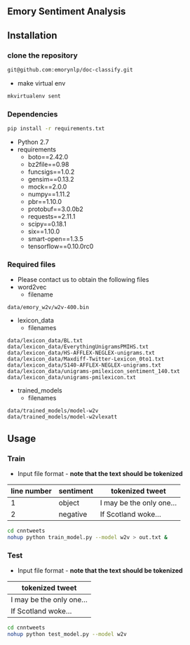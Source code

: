 ## Emory Sentiment Analysis


## Installation
### clone the repository

```bash
git@github.com:emorynlp/doc-classify.git
```
* make virtual env

```bash
mkvirtualenv sent
```


### Dependencies

```bash
pip install -r requirements.txt
```

* Python 2.7
* requirements
	* boto==2.42.0
	* bz2file==0.98
	* funcsigs==1.0.2
	* gensim==0.13.2
	* mock==2.0.0
	* numpy==1.11.2
	* pbr==1.10.0
	* protobuf==3.0.0b2
	* requests==2.11.1
	* scipy==0.18.1
	* six==1.10.0
	* smart-open==1.3.5
	* tensorflow==0.10.0rc0


### Required files
* Please contact us to obtain the following files
* word2vec
	* filename
	
```
data/emory_w2v/w2v-400.bin
```
* lexicon_data
	* filenames
	
```
data/lexicon_data/BL.txt
data/lexicon_data/EverythingUnigramsPMIHS.txt
data/lexicon_data/HS-AFFLEX-NEGLEX-unigrams.txt
data/lexicon_data/Maxdiff-Twitter-Lexicon_0to1.txt
data/lexicon_data/S140-AFFLEX-NEGLEX-unigrams.txt
data/lexicon_data/unigrams-pmilexicon_sentiment_140.txt
data/lexicon_data/unigrams-pmilexicon.txt
```

* trained_models
	* filenames
	
```
data/trained_models/model-w2v
data/trained_models/model-w2vlexatt
```
	
	


## Usage
### Train 
* Input file format - **note that the text should be tokenized**

| line number | sentiment | tokenized tweet        |
|-------------|-----------|------------------------|
| 1           | object    | I may be the only one… |
| 2           | negative  | If Scotland woke…      |
	
```bash
cd cnntweets
nohup python train_model.py --model w2v > out.txt &
```
	
### Test 
* Input file format - **note that the text should be tokenized**

| tokenized tweet        |
|------------------------|
| I may be the only one… |
| If Scotland woke…      |

	
	

```bash
cd cnntweets
nohup python test_model.py --model w2v
```
